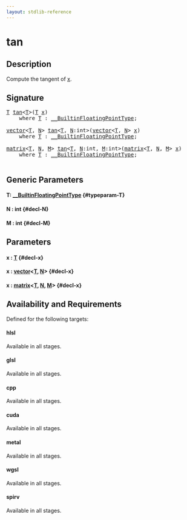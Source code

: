 ```yaml
---
layout: stdlib-reference
---
```


# tan

## Description

Compute the tangent of <span class='code'><a href="/stdlib-reference/global-decls/tan#decl-x" class="code_param">x</a></span>.




## Signature 

<pre>
<a href="/stdlib-reference/global-decls/tan#typeparam-T" class="code_type">T</a> <a href="/stdlib-reference/global-decls/tan">tan</a>&lt;<a href="/stdlib-reference/global-decls/tan#typeparam-T" class="code_type">T</a>&gt;(<a href="/stdlib-reference/global-decls/tan#typeparam-T" class="code_type">T</a> <a href="/stdlib-reference/global-decls/tan#decl-x" class="code_param">x</a>)
    <span class='code_keyword'>where</span> <a href="/stdlib-reference/global-decls/tan#typeparam-T" class="code_type">T</a> : <a href="/stdlib-reference/interfaces/0_builtinfloatingpointtype-029hm/index" class="code_type">__BuiltinFloatingPointType</a>;

<a href="/stdlib-reference/types/vector/index" class="code_type">vector</a>&lt;<a href="/stdlib-reference/global-decls/tan#typeparam-T" class="code_type">T</a>, <a href="/stdlib-reference/global-decls/tan#decl-N" class="code_var">N</a>&gt; <a href="/stdlib-reference/global-decls/tan">tan</a>&lt;<a href="/stdlib-reference/global-decls/tan#typeparam-T" class="code_type">T</a>, <a href="/stdlib-reference/global-decls/tan#decl-N" class="code_var">N</a>:<span class="code_keyword">int</span>&gt;(<a href="/stdlib-reference/types/vector/index" class="code_type">vector</a>&lt;<a href="/stdlib-reference/global-decls/tan#typeparam-T" class="code_type">T</a>, <a href="/stdlib-reference/global-decls/tan#decl-N" class="code_var">N</a>&gt; <a href="/stdlib-reference/global-decls/tan#decl-x" class="code_param">x</a>)
    <span class='code_keyword'>where</span> <a href="/stdlib-reference/global-decls/tan#typeparam-T" class="code_type">T</a> : <a href="/stdlib-reference/interfaces/0_builtinfloatingpointtype-029hm/index" class="code_type">__BuiltinFloatingPointType</a>;

<a href="/stdlib-reference/types/matrix/index" class="code_type">matrix</a>&lt;<a href="/stdlib-reference/global-decls/tan#typeparam-T" class="code_type">T</a>, <a href="/stdlib-reference/global-decls/tan#decl-N" class="code_var">N</a>, <a href="/stdlib-reference/global-decls/tan#decl-M" class="code_var">M</a>&gt; <a href="/stdlib-reference/global-decls/tan">tan</a>&lt;<a href="/stdlib-reference/global-decls/tan#typeparam-T" class="code_type">T</a>, <a href="/stdlib-reference/global-decls/tan#decl-N" class="code_var">N</a>:<span class="code_keyword">int</span>, <a href="/stdlib-reference/global-decls/tan#decl-M" class="code_var">M</a>:<span class="code_keyword">int</span>&gt;(<a href="/stdlib-reference/types/matrix/index" class="code_type">matrix</a>&lt;<a href="/stdlib-reference/global-decls/tan#typeparam-T" class="code_type">T</a>, <a href="/stdlib-reference/global-decls/tan#decl-N" class="code_var">N</a>, <a href="/stdlib-reference/global-decls/tan#decl-M" class="code_var">M</a>&gt; <a href="/stdlib-reference/global-decls/tan#decl-x" class="code_param">x</a>)
    <span class='code_keyword'>where</span> <a href="/stdlib-reference/global-decls/tan#typeparam-T" class="code_type">T</a> : <a href="/stdlib-reference/interfaces/0_builtinfloatingpointtype-029hm/index" class="code_type">__BuiltinFloatingPointType</a>;

</pre>

## Generic Parameters

#### T: [\_\_BuiltinFloatingPointType](/stdlib-reference/interfaces/0_builtinfloatingpointtype-029hm/index) {#typeparam-T}
#### N  : int {#decl-N}
#### M  : int {#decl-M}

## Parameters

#### x  : [T](/stdlib-reference/global-decls/tan#typeparam-T) {#decl-x}
#### x  : [vector](/stdlib-reference/types/vector/index)\<[T](/stdlib-reference/types/vector/index#typeparam-T), [N](/stdlib-reference/types/vector/index#decl-N)\> {#decl-x}
#### x  : [matrix](/stdlib-reference/types/matrix/index)\<[T](/stdlib-reference/types/matrix/t-0), [N](/stdlib-reference/types/matrix/index#decl-N), [M](/stdlib-reference/types/matrix/index#decl-M)\> {#decl-x}

## Availability and Requirements

Defined for the following targets:

#### hlsl
Available in all stages.

#### glsl
Available in all stages.

#### cpp
Available in all stages.

#### cuda
Available in all stages.

#### metal
Available in all stages.

#### wgsl
Available in all stages.

#### spirv
Available in all stages.



